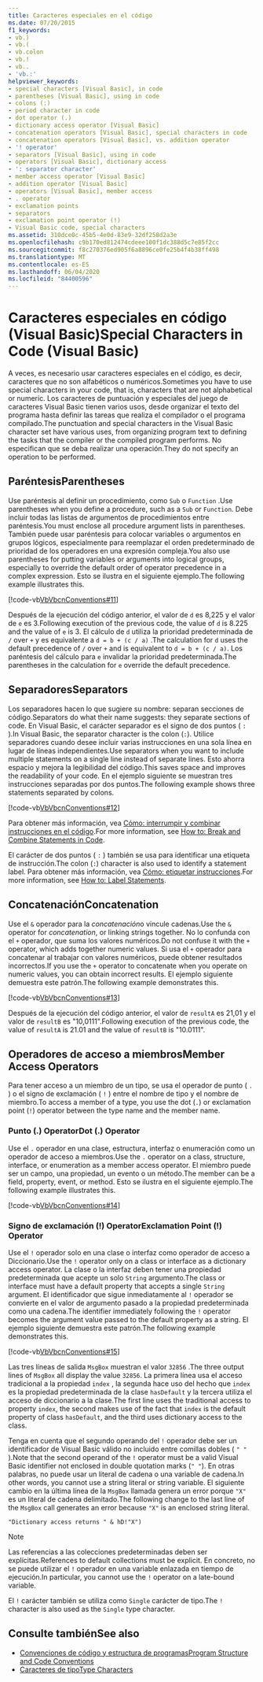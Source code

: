```yaml
---
title: Caracteres especiales en el código
ms.date: 07/20/2015
f1_keywords:
- vb.)
- vb.(
- vb.colon
- vb.!
- vb..
- 'vb.:'
helpviewer_keywords:
- special characters [Visual Basic], in code
- parentheses [Visual Basic], using in code
- colons (:)
- period character in code
- dot operator (.)
- dictionary access operator [Visual Basic]
- concatenation operators [Visual Basic], special characters in code
- concatenation operators [Visual Basic], vs. addition operator
- '! operator'
- separators [Visual Basic], using in code
- operators [Visual Basic], dictionary access
- ': separator character'
- member access operator [Visual Basic]
- addition operator [Visual Basic]
- operators [Visual Basic], member access
- . operator
- exclamation points
- separators
- exclamation point operator (!)
- Visual Basic code, special characters
ms.assetid: 310dce0c-45b5-4e0d-83e9-32df258d2a3e
ms.openlocfilehash: c9b170ed812474cdeee100f1dc388d5c7e85f2cc
ms.sourcegitcommit: f8c270376ed905f6a8896ce0fe25b4f4b38ff498
ms.translationtype: MT
ms.contentlocale: es-ES
ms.lasthandoff: 06/04/2020
ms.locfileid: "84400596"
---
```

# <a name="special-characters-in-code-visual-basic"></a><span data-ttu-id="ea3d6-102">Caracteres especiales en código (Visual Basic)</span><span class="sxs-lookup"><span data-stu-id="ea3d6-102">Special Characters in Code (Visual Basic)</span></span>
<span data-ttu-id="ea3d6-103">A veces, es necesario usar caracteres especiales en el código, es decir, caracteres que no son alfabéticos o numéricos.</span><span class="sxs-lookup"><span data-stu-id="ea3d6-103">Sometimes you have to use special characters in your code, that is, characters that are not alphabetical or numeric.</span></span> <span data-ttu-id="ea3d6-104">Los caracteres de puntuación y especiales del juego de caracteres Visual Basic tienen varios usos, desde organizar el texto del programa hasta definir las tareas que realiza el compilador o el programa compilado.</span><span class="sxs-lookup"><span data-stu-id="ea3d6-104">The punctuation and special characters in the Visual Basic character set have various uses, from organizing program text to defining the tasks that the compiler or the compiled program performs.</span></span> <span data-ttu-id="ea3d6-105">No especifican que se deba realizar una operación.</span><span class="sxs-lookup"><span data-stu-id="ea3d6-105">They do not specify an operation to be performed.</span></span>  
  
## <a name="parentheses"></a><span data-ttu-id="ea3d6-106">Paréntesis</span><span class="sxs-lookup"><span data-stu-id="ea3d6-106">Parentheses</span></span>  
 <span data-ttu-id="ea3d6-107">Use paréntesis al definir un procedimiento, como `Sub` o `Function` .</span><span class="sxs-lookup"><span data-stu-id="ea3d6-107">Use parentheses when you define a procedure, such as a `Sub` or `Function`.</span></span> <span data-ttu-id="ea3d6-108">Debe incluir todas las listas de argumentos de procedimientos entre paréntesis.</span><span class="sxs-lookup"><span data-stu-id="ea3d6-108">You must enclose all procedure argument lists in parentheses.</span></span> <span data-ttu-id="ea3d6-109">También puede usar paréntesis para colocar variables o argumentos en grupos lógicos, especialmente para reemplazar el orden predeterminado de prioridad de los operadores en una expresión compleja.</span><span class="sxs-lookup"><span data-stu-id="ea3d6-109">You also use parentheses for putting variables or arguments into logical groups, especially to override the default order of operator precedence in a complex expression.</span></span> <span data-ttu-id="ea3d6-110">Esto se ilustra en el siguiente ejemplo.</span><span class="sxs-lookup"><span data-stu-id="ea3d6-110">The following example illustrates this.</span></span>  
  
 [!code-vb[VbVbcnConventions#11](~/samples/snippets/visualbasic/VS_Snippets_VBCSharp/VbVbcnConventions/VB/Class1.vb#11)]  
  
 <span data-ttu-id="ea3d6-111">Después de la ejecución del código anterior, el valor de `d` es 8,225 y el valor de `e` es 3.</span><span class="sxs-lookup"><span data-stu-id="ea3d6-111">Following execution of the previous code, the value of `d` is 8.225 and the value of `e` is 3.</span></span> <span data-ttu-id="ea3d6-112">El cálculo de `d` utiliza la prioridad predeterminada de `/` over `+` y es equivalente a `d = b + (c / a)` .</span><span class="sxs-lookup"><span data-stu-id="ea3d6-112">The calculation for `d` uses the default precedence of `/` over `+` and is equivalent to `d = b + (c / a)`.</span></span> <span data-ttu-id="ea3d6-113">Los paréntesis del cálculo para `e` invalidar la prioridad predeterminada.</span><span class="sxs-lookup"><span data-stu-id="ea3d6-113">The parentheses in the calculation for `e` override the default precedence.</span></span>  
  
## <a name="separators"></a><span data-ttu-id="ea3d6-114">Separadores</span><span class="sxs-lookup"><span data-stu-id="ea3d6-114">Separators</span></span>  
 <span data-ttu-id="ea3d6-115">Los separadores hacen lo que sugiere su nombre: separan secciones de código.</span><span class="sxs-lookup"><span data-stu-id="ea3d6-115">Separators do what their name suggests: they separate sections of code.</span></span> <span data-ttu-id="ea3d6-116">En Visual Basic, el carácter separador es el signo de dos puntos ( `:` ).</span><span class="sxs-lookup"><span data-stu-id="ea3d6-116">In Visual Basic, the separator character is the colon (`:`).</span></span> <span data-ttu-id="ea3d6-117">Utilice separadores cuando desee incluir varias instrucciones en una sola línea en lugar de líneas independientes.</span><span class="sxs-lookup"><span data-stu-id="ea3d6-117">Use separators when you want to include multiple statements on a single line instead of separate lines.</span></span> <span data-ttu-id="ea3d6-118">Esto ahorra espacio y mejora la legibilidad del código.</span><span class="sxs-lookup"><span data-stu-id="ea3d6-118">This saves space and improves the readability of your code.</span></span> <span data-ttu-id="ea3d6-119">En el ejemplo siguiente se muestran tres instrucciones separadas por dos puntos.</span><span class="sxs-lookup"><span data-stu-id="ea3d6-119">The following example shows three statements separated by colons.</span></span>  
  
 [!code-vb[VbVbcnConventions#12](~/samples/snippets/visualbasic/VS_Snippets_VBCSharp/VbVbcnConventions/VB/Class1.vb#12)]  
  
 <span data-ttu-id="ea3d6-120">Para obtener más información, vea [Cómo: interrumpir y combinar instrucciones en el código](how-to-break-and-combine-statements-in-code.md).</span><span class="sxs-lookup"><span data-stu-id="ea3d6-120">For more information, see [How to: Break and Combine Statements in Code](how-to-break-and-combine-statements-in-code.md).</span></span>  
  
 <span data-ttu-id="ea3d6-121">El carácter de dos puntos ( `:` ) también se usa para identificar una etiqueta de instrucción.</span><span class="sxs-lookup"><span data-stu-id="ea3d6-121">The colon (`:`) character is also used to identify a statement label.</span></span> <span data-ttu-id="ea3d6-122">Para obtener más información, vea [Cómo: etiquetar instrucciones](how-to-label-statements.md).</span><span class="sxs-lookup"><span data-stu-id="ea3d6-122">For more information, see [How to: Label Statements](how-to-label-statements.md).</span></span>  
  
## <a name="concatenation"></a><span data-ttu-id="ea3d6-123">Concatenación</span><span class="sxs-lookup"><span data-stu-id="ea3d6-123">Concatenation</span></span>  
 <span data-ttu-id="ea3d6-124">Use el `&` operador para la *concatenación*o vincule cadenas.</span><span class="sxs-lookup"><span data-stu-id="ea3d6-124">Use the `&` operator for *concatenation*, or linking strings together.</span></span> <span data-ttu-id="ea3d6-125">No lo confunda con el `+` operador, que suma los valores numéricos.</span><span class="sxs-lookup"><span data-stu-id="ea3d6-125">Do not confuse it with the `+` operator, which adds together numeric values.</span></span> <span data-ttu-id="ea3d6-126">Si usa el `+` operador para concatenar al trabajar con valores numéricos, puede obtener resultados incorrectos.</span><span class="sxs-lookup"><span data-stu-id="ea3d6-126">If you use the `+` operator to concatenate when you operate on numeric values, you can obtain incorrect results.</span></span> <span data-ttu-id="ea3d6-127">El ejemplo siguiente demuestra este patrón.</span><span class="sxs-lookup"><span data-stu-id="ea3d6-127">The following example demonstrates this.</span></span>  
  
 [!code-vb[VbVbcnConventions#13](~/samples/snippets/visualbasic/VS_Snippets_VBCSharp/VbVbcnConventions/VB/Class1.vb#13)]  
  
 <span data-ttu-id="ea3d6-128">Después de la ejecución del código anterior, el valor de `resultA` es 21,01 y el valor de `resultB` es "10,0111".</span><span class="sxs-lookup"><span data-stu-id="ea3d6-128">Following execution of the previous code, the value of `resultA` is 21.01 and the value of `resultB` is "10.0111".</span></span>  
  
## <a name="member-access-operators"></a><span data-ttu-id="ea3d6-129">Operadores de acceso a miembros</span><span class="sxs-lookup"><span data-stu-id="ea3d6-129">Member Access Operators</span></span>  
 <span data-ttu-id="ea3d6-130">Para tener acceso a un miembro de un tipo, se usa el operador de punto ( `.` ) o el signo de exclamación ( `!` ) entre el nombre de tipo y el nombre de miembro.</span><span class="sxs-lookup"><span data-stu-id="ea3d6-130">To access a member of a type, you use the dot (`.`) or exclamation point (`!`) operator between the type name and the member name.</span></span>  
  
### <a name="dot--operator"></a><span data-ttu-id="ea3d6-131">Punto (.) Operator</span><span class="sxs-lookup"><span data-stu-id="ea3d6-131">Dot (.) Operator</span></span>  
 <span data-ttu-id="ea3d6-132">Use el `.` operador en una clase, estructura, interfaz o enumeración como un operador de acceso a miembros.</span><span class="sxs-lookup"><span data-stu-id="ea3d6-132">Use the `.` operator on a class, structure, interface, or enumeration as a member access operator.</span></span> <span data-ttu-id="ea3d6-133">El miembro puede ser un campo, una propiedad, un evento o un método.</span><span class="sxs-lookup"><span data-stu-id="ea3d6-133">The member can be a field, property, event, or method.</span></span> <span data-ttu-id="ea3d6-134">Esto se ilustra en el siguiente ejemplo.</span><span class="sxs-lookup"><span data-stu-id="ea3d6-134">The following example illustrates this.</span></span>  
  
 [!code-vb[VbVbcnConventions#14](~/samples/snippets/visualbasic/VS_Snippets_VBCSharp/VbVbcnConventions/VB/Class1.vb#14)]  
  
### <a name="exclamation-point--operator"></a><span data-ttu-id="ea3d6-135">Signo de exclamación (!) Operator</span><span class="sxs-lookup"><span data-stu-id="ea3d6-135">Exclamation Point (!) Operator</span></span>  
 <span data-ttu-id="ea3d6-136">Use el `!` operador solo en una clase o interfaz como operador de acceso a Diccionario.</span><span class="sxs-lookup"><span data-stu-id="ea3d6-136">Use the `!` operator only on a class or interface as a dictionary access operator.</span></span> <span data-ttu-id="ea3d6-137">La clase o la interfaz deben tener una propiedad predeterminada que acepte un solo `String` argumento.</span><span class="sxs-lookup"><span data-stu-id="ea3d6-137">The class or interface must have a default property that accepts a single `String` argument.</span></span> <span data-ttu-id="ea3d6-138">El identificador que sigue inmediatamente al `!` operador se convierte en el valor de argumento pasado a la propiedad predeterminada como una cadena.</span><span class="sxs-lookup"><span data-stu-id="ea3d6-138">The identifier immediately following the `!` operator becomes the argument value passed to the default property as a string.</span></span> <span data-ttu-id="ea3d6-139">El ejemplo siguiente demuestra este patrón.</span><span class="sxs-lookup"><span data-stu-id="ea3d6-139">The following example demonstrates this.</span></span>  
  
 [!code-vb[VbVbcnConventions#15](~/samples/snippets/visualbasic/VS_Snippets_VBCSharp/VbVbcnConventions/VB/Class1.vb#15)]  
  
 <span data-ttu-id="ea3d6-140">Las tres líneas de salida `MsgBox` muestran el valor `32856` .</span><span class="sxs-lookup"><span data-stu-id="ea3d6-140">The three output lines of `MsgBox` all display the value `32856`.</span></span> <span data-ttu-id="ea3d6-141">La primera línea usa el acceso tradicional a la propiedad `index` , la segunda hace uso del hecho que `index` es la propiedad predeterminada de la clase `hasDefault` y la tercera utiliza el acceso de diccionario a la clase.</span><span class="sxs-lookup"><span data-stu-id="ea3d6-141">The first line uses the traditional access to property `index`, the second makes use of the fact that `index` is the default property of class `hasDefault`, and the third uses dictionary access to the class.</span></span>  
  
 <span data-ttu-id="ea3d6-142">Tenga en cuenta que el segundo operando del `!` operador debe ser un identificador de Visual Basic válido no incluido entre comillas dobles ( `" "` ).</span><span class="sxs-lookup"><span data-stu-id="ea3d6-142">Note that the second operand of the `!` operator must be a valid Visual Basic identifier not enclosed in double quotation marks (`" "`).</span></span> <span data-ttu-id="ea3d6-143">En otras palabras, no puede usar un literal de cadena o una variable de cadena.</span><span class="sxs-lookup"><span data-stu-id="ea3d6-143">In other words, you cannot use a string literal or string variable.</span></span> <span data-ttu-id="ea3d6-144">El siguiente cambio en la última línea de la `MsgBox` llamada genera un error porque `"X"` es un literal de cadena delimitado.</span><span class="sxs-lookup"><span data-stu-id="ea3d6-144">The following change to the last line of the `MsgBox` call generates an error because `"X"` is an enclosed string literal.</span></span>  
  
 `"Dictionary access returns " & hD!"X")`  
  
> [!NOTE]
> <span data-ttu-id="ea3d6-145">Las referencias a las colecciones predeterminadas deben ser explícitas.</span><span class="sxs-lookup"><span data-stu-id="ea3d6-145">References to default collections must be explicit.</span></span> <span data-ttu-id="ea3d6-146">En concreto, no se puede utilizar el `!` operador en una variable enlazada en tiempo de ejecución.</span><span class="sxs-lookup"><span data-stu-id="ea3d6-146">In particular, you cannot use the `!` operator on a late-bound variable.</span></span>  
  
 <span data-ttu-id="ea3d6-147">El `!` carácter también se utiliza como `Single` carácter de tipo.</span><span class="sxs-lookup"><span data-stu-id="ea3d6-147">The `!` character is also used as the `Single` type character.</span></span>  
  
## <a name="see-also"></a><span data-ttu-id="ea3d6-148">Consulte también</span><span class="sxs-lookup"><span data-stu-id="ea3d6-148">See also</span></span>

- [<span data-ttu-id="ea3d6-149">Convenciones de código y estructura de programas</span><span class="sxs-lookup"><span data-stu-id="ea3d6-149">Program Structure and Code Conventions</span></span>](program-structure-and-code-conventions.md)
- [<span data-ttu-id="ea3d6-150">Caracteres de tipo</span><span class="sxs-lookup"><span data-stu-id="ea3d6-150">Type Characters</span></span>](../language-features/data-types/type-characters.md)

